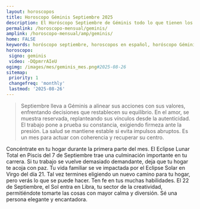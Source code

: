 ```yaml
---
layout: horoscopos
title: Horoscopo Géminis Septiembre 2025
description: El Horóscopo Septiembre de Géminis todo lo que tienen los astros preparados para este mes, amor, trabajo, familia. Todo sobre astrologia, tarot, predicciones. Horoscopo gratis en español, predicciones y astrología.
permalink: /horoscopo-mensual/geminis/
amplink: /horoscopo-mensual/amp/geminis/
home: FALSE
keywords: horóscopo septiembre, horoscopos en español, horóscopo Géminis septiembre , horóscopo esperanza gracia, horoscop, horóscopos gratis, horoscopo Géminis, Tarot, Astrologia, Zodíaco, Géminis, horoscopo gratis, horoscopo del mes 
horoscopo:
 signo: geminis
 video: -DQpmrrAIeU
ogimg: /images/mes/geminis_mes.png#2025-08-26
sitemap:
 priority: 1
 changefreq: 'monthly'
 lastmod: '2025-08-26'
---
```



 > Septiembre lleva a Géminis a alinear sus acciones con sus valores, enfrentando decisiones que restablecen su equilibrio. En el amor, se muestra reservada, replanteando sus vínculos desde la autenticidad. El trabajo pone a prueba su constancia, exigiendo firmeza ante la presión. La salud se mantiene estable si evita impulsos abruptos. Es un mes para actuar con coherencia y recuperar su centro.



Concéntrate en tu hogar durante la primera parte del mes. El Eclipse Lunar Total en Piscis del 7 de Septiembre trae una culminación importante en tu carrera. Si tu trabajo se vuelve demasiado demandante, deja que tu hogar te acoja con paz. Tu vida familiar se ve impactada por el Eclipse Solar en Virgo del día 21. Tal vez termines eligiendo un nuevo camino para tu hogar, pero verás lo que se puede hacer. Ten fe en tus muchas habilidades. El 22 de Septiembre, el Sol entra en Libra, tu sector de la creatividad, permitiéndote tomarte las cosas con mayor calma y diversión. Sé una persona elegante y encantadora.